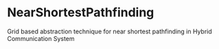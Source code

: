 # NearShortestPathfinding
Grid based abstraction technique for near shortest pathfinding in Hybrid Communication System
